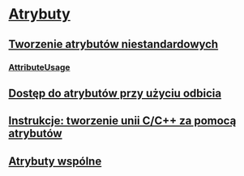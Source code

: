 # [Atrybuty](index.md)
## [Tworzenie atrybutów niestandardowych](creating-custom-attributes.md)
### [AttributeUsage](attributeusage.md)
## [Dostęp do atrybutów przy użyciu odbicia](accessing-attributes-by-using-reflection.md)
## [Instrukcje: tworzenie unii C/C++ za pomocą atrybutów](how-to-create-a-c-cpp-union-by-using-attributes.md)
## [Atrybuty wspólne](common-attributes.md)
